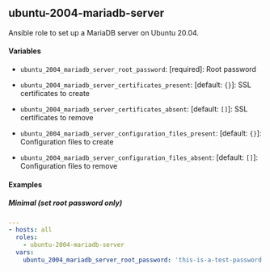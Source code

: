 ## ubuntu-2004-mariadb-server

Ansible role to set up a MariaDB server on Ubuntu 20.04.

#### Variables

* `ubuntu_2004_mariadb_server_root_password`: [required]: Root password

* `ubuntu_2004_mariadb_server_certificates_present`: [default: `{}`]: SSL certificates to create
* `ubuntu_2004_mariadb_server_certificates_absent`: [default: `[]`]: SSL certificates to remove

* `ubuntu_2004_mariadb_server_configuration_files_present`: [default: `{}`]: Configuration files to create
* `ubuntu_2004_mariadb_server_configuration_files_absent`: [default: `[]`]: Configuration files to remove

#### Examples

##### Minimal (set root password only)

```yaml
---
- hosts: all
  roles:
    - ubuntu-2004-mariadb-server
  vars:
    ubuntu_2004_mariadb_server_root_password: 'this-is-a-test-password'
```
